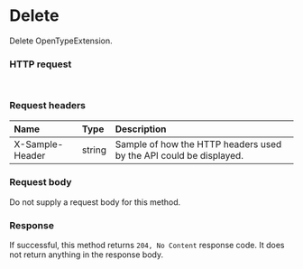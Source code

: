 # Delete

Delete OpenTypeExtension.
### HTTP request
```http


```
### Request headers
| Name       | Type | Description|
|:---------------|:--------|:----------|
| X-Sample-Header  | string  | Sample of how the HTTP headers used by the API could be displayed.|

### Request body
Do not supply a request body for this method.


### Response
If successful, this method returns `204, No Content` response code. It does not return anything in the response body.


<!-- uuid: 97b11c98-a482-4c8e-8950-2f23f5dee8fe
2015-10-09 18:28:47 UTC -->